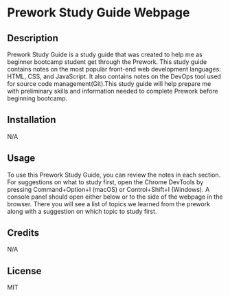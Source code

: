 # Prework Study Guide Webpage

## Description
Prework Study Guide is a study guide that was created to help me as beginner bootcamp student get through the Prework. This study guide contains notes on the most popular front-end web development languages: HTML, CSS, and JavaScript. It also contains notes on the DevOps tool used for source code management(Git).This study guide will help prepare me with preliminary skills and information needed to complete Prework before beginning bootcamp.

## Installation

N/A

## Usage
To use this Prework Study Guide, you can review the notes in each section. For suggestions on what to study first, open the Chrome DevTools by pressing Command+Option+I (macOS) or Control+Shift+I (Windows). A console panel should open either below or to the side of the webpage in the browser. There you will see a list of topics we learned from the prework along with a suggestion on which topic to study first.

## Credits

N/A

## License
MIT
